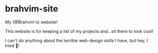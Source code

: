 # brahvim-site
My (@Brahvim's) website!

This website is for keeping a list of my projects and...sit there to look cool!

I can't do anything about the terrible web-design skills I have, but hey, I tried :rofl:!